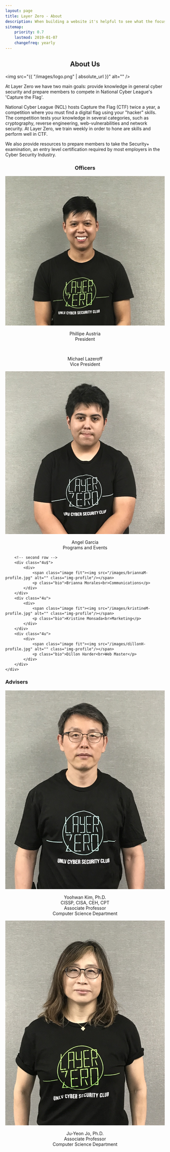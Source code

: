 ```yaml
---
layout: page
title: Layer Zero - About 
description: When building a website it's helpful to see what the focus of your site is. This page is an example of how to show a website's focus.
sitemap:
    priority: 0.7
    lastmod: 2019-01-07
    changefreq: yearly
---
```

## About Us

<span class="image left"><img src="{{ "/images/logo.png" | absolute_url }}" alt="" /></span>

At Layer Zero we have two main goals: provide knowledge in general cyber security and prepare members to compete in National Cyber League's 'Capture the Flag'.

National Cyber League (NCL) hosts Capture the Flag (CTF) twice a year, a competition where you must find a digital flag using your "hacker" skills. The competition tests your knowledge in several categories, such as cryptography, reverse engineering, web-vulnerabilities and network security. At Layer Zero, we train weekly in order to hone are skills and perform well in CTF.

We also provide resources to prepare members to take the Security+ examination, an entry level certification required by most employers in the Cyber Security Industry.

### Officers
<div class="box alt">
    <div class="row 50% uniform">
    <!-- first row -->
    <div class="4u$">
            <div>
                <span class="image fit"><img src="/images/phillipeA-profile.jpg" class="img-profile" alt="" /></span>
                <p class="bio">Phillipe Austria<br>President</p>
            </div>
        </div>
        <div class="4u">
            <div>
                <span class="image fit"><img src="{{ "/images/michaelL-profile.jpg" | absolute_url }}" alt="" class="img-profile"/></span>
                <p class="bio">Michael Lazeroff<br>Vice President</p>
            </div>
        </div>
        <div class="4u">
            <div>
                <span class="image fit"><img src="/images/angelG-profile.jpg" alt="" class="img-profile"/></span>
                <p class="bio">Angel Garcia<br>Programs and Events</p>
            </div>
        </div>

        <!-- second row -->
        <div class="4u$">
            <div>
                <span class="image fit"><img src="/images/briannaM-profile.jpg" alt="" class="img-profile"/></span>
                <p class="bio">Brianna Morales<br>Communications</p>
            </div>
        </div>
        <div class="4u">
            <div>
                <span class="image fit"><img src="/images/kristineM-profile.jpg" alt="" class="img-profile"/></span>
                <p class="bio">Kristine Monsada<br>Marketing</p>
            </div>
        </div>
        <div class="4u">
            <div>
                <span class="image fit"><img src="/images/dillonH-profile.jpg" alt="" class="img-profile"/></span>
                <p class="bio">Dillon Harder<br>Web Master</p>
            </div>
        </div>
    </div>
</div>

<h3 class="text-center">Advisers</h3>
<div class="row">
    <div class="d-block mx-auto">
    <span class="image fit"><img src="/images/yoohwanK-profile.jpg" alt="" class="img-profile"/></span>
    <p class="bio">
        Yoohwan Kim, Ph.D.<br>
        CISSP, CISA, CEH, CPT<br>
        Associate Professor<br>
        Computer Science Department
    </p>
    </div>
    <div class="d-block mx-auto">
    <span class="image fit"><img src="/images/juyeonJ-profile.jpg" alt="" class="img-profile"/></span>
    <p class="bio">
        Ju-Yeon Jo, Ph.D.<br>
        Associate Professor<br>
        Computer Science Department
    </p>
    </div>
</div>


<style>
#about-us, #officers, #adviser, .bio, #previous-officers {
    text-align:center;
}

.adviser-pic {
    display: block;
    margin-left: auto;
    margin-right: auto;
}
</style>
